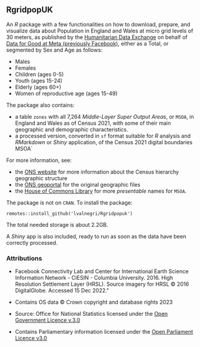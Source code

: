 ## RgridpopUK

An $R$ package with a few functionalities on how to download, prepare, and visualize data about Population in England and Wales at micro grid levels of 30 meters, as published by the [Humanitarian Data Exchange](https://data.humdata.org/) on behalf of [Data for Good at Meta (previously Facebook)](https://data.humdata.org/organization/74ad0574-923d-430b-8d52-ad80256c4461), either as a Total, or segmented by Sex and Age as follows:
 - Males 
 - Females 
 - Children (ages 0-5)
 - Youth (ages 15-24)
 - Elderly (ages 60+)
 - Women of reproductive age (ages 15-49)

The package also contains:
 - a table `zones` with all 7,264 *Middle-Layer Super Output Areas*, or `MSOA`, in England and Wales as of Census 2021, with some of their main geographic and demographic characteristics.
 - a processed version, converted in `sf` format suitable for $R$ analysis and *RMarkdown* or *Shiny* application, of the Census 2021 digital boundaries MSOA` 
 
For more information, see: 
 - the [ONS website](https://www.ons.gov.uk/methodology/geography/ukgeographies/censusgeographies/census2021geographies) for more information about the Census hierarchy geographic structure 
 - the [ONS geoportal](https://geoportal.statistics.gov.uk/search?collection=Dataset&sort=name&tags=all(BDY_MSOA%2CDEC_2021)) for the original geographic files
 - the [House of Commons Library](https://houseofcommonslibrary.github.io/msoanames/) for more *presentable* names for `MSOA`.

The package is not on `CRAN`. To install the package:
```
remotes::install_github('lvalnegri/Rgridpopuk')
```
The total needed storage is about 2.2GB.

A *Shiny* app is also included, ready to run as soon as the data have been correctly processed. 


### Attributions

 - Facebook Connectivity Lab and Center for International Earth Science Information Network - CIESIN - Columbia University. 2016. High Resolution Settlement Layer (HRSL). Source imagery for HRSL © 2016 DigitalGlobe. Accessed 15 Dec 2022."

 - Contains OS data © Crown copyright and database rights 2023 
 
 - Source: Office for National Statistics licensed under the [Open Government Licence v.3.0](http://www.nationalarchives.gov.uk/doc/open-government-licence/version/3/)

 - Contains Parliamentary information licensed under the [Open Parliament Licence v3.0](https://www.parliament.uk/site-information/copyright/open-parliament-licence/)
